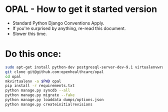OPAL - How to get it started version
======

* Standard Python Django Conventions Apply.
* If you're surprised by anything, re-read this document.
* Slower this time.

Do this once:
=========

```bash
sudo apt-get install python-dev postgresql-server-dev-9.1 virtualenvwrapper
git clone git@github.com:openhealthcare/opal
cd opal
mkvirtualenv -a $PWD opal
pip install -r requirements.txt
python manage.py syncdb --all
python manage.py migrate --fake
python manage.py loaddata dumps/options.json
python manage.py createinitialrevisions
```

